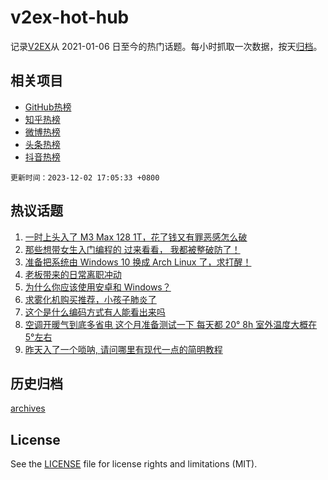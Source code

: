 # v2ex-hot-hub

 记录[V2EX](https://www.v2ex.com/)从 2021-01-06 日至今的热门话题。每小时抓取一次数据，按天[归档](archives)。
 
 ## 相关项目

- [GitHub热榜](https://github.com/snaildev/github-hot-hub)
- [知乎热榜](https://github.com/snaildev/zhihu-hot-hub)
- [微博热榜](https://github.com/snaildev/weibo-hot-hub)
- [头条热榜](https://github.com/snaildev/toutiao-hot-hub)
- [抖音热榜](https://github.com/snaildev/douyin-hot-hub)


 `更新时间：2023-12-02 17:05:33 +0800`

## 热议话题

1. [一时上头入了 M3 Max 128 1T，花了钱又有罪恶感怎么破](https://www.v2ex.com/t/996984)
1. [那些想带女生入门编程的 过来看看， 我都被整破防了！](https://www.v2ex.com/t/996932)
1. [准备把系统由 Windows 10 换成 Arch Linux 了，求打醒！](https://www.v2ex.com/t/996987)
1. [老板带来的日常离职冲动](https://www.v2ex.com/t/997026)
1. [为什么你应该使用安卓和 Windows？](https://www.v2ex.com/t/997060)
1. [求雾化机购买推荐，小孩子肺炎了](https://www.v2ex.com/t/996982)
1. [这个是什么编码方式有人能看出来吗](https://www.v2ex.com/t/996920)
1. [空调开暖气到底多省电 这个月准备测试一下 每天都 20° 8h 室外温度大概在 5°左右](https://www.v2ex.com/t/996968)
1. [昨天入了一个唢呐, 请问哪里有现代一点的简明教程](https://www.v2ex.com/t/997032)

## 历史归档

[archives](archives)

## License

See the [LICENSE](LICENSE) file for license rights and limitations (MIT).
